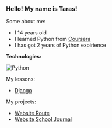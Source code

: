 ### Hello! My name is Taras!

Some about me:
- I 14 years old
- I learned Python from [Coursera](https://ru.coursera.org/)
- I has got 2 years of Python expirience

<b>Technologies:</b>

![Python](https://img.shields.io/badge/Python-3.8-brightgreen)

My lessons:
- [Django](https://github.com/Taras265/Routes-Django)

My projects:
- [Website Route](https://github.com/Taras265/Routes-Django)
- [Website School Journal](https://github.com/Taras265/Journal)
<!--
**Taras265/Taras265** is a ✨ _special_ ✨ repository because its `README.md` (this file) appears on your GitHub profile.

Here are some ideas to get you started:

- 🔭 I’m currently working on ...
- 🌱 I’m currently learning ...
- 👯 I’m looking to collaborate on ...
- 🤔 I’m looking for help with ...
- 💬 Ask me about ...
- 📫 How to reach me: ...
- 😄 Pronouns: ...
- ⚡ Fun fact: ...
-->
